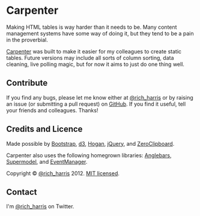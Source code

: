 Carpenter
=========

Making HTML tables is way harder than it needs to be. Many content management systems have some way of doing it, but they tend to be a pain in the proverbial.

<a href='index'>Carpenter</a> was built to make it easier for my colleagues to create static tables. Future versions may include all sorts of column sorting, data cleaning, live polling magic, but for now it aims to just do one thing well.


Contribute
----------

If you find any bugs, please let me know either at <a href='http://twitter.com/rich_harris'>@rich_harris</a> or by raising an issue (or submitting a pull request) on <a href='https://github.com/Rich-Harris/Carpenter'>GitHub</a>.
If you find it useful, tell your friends and colleagues. Thanks!


Credits and Licence
-------------------
<p>Made possible by <a href='http://twitter.github.com/bootstrap/index.html'>Bootstrap</a>, <a href='http://d3js.org/'>d3</a>, <a href='http://twitter.github.com/hogan.js/'>Hogan</a>, <a href='http://jquery.com/'>jQuery</a>, and <a href='https://github.com/jonrohan/ZeroClipboard'>ZeroClipboard</a>.</p>
<p>Carpenter also uses the following homegrown libraries: <a href='https://github.com/Rich-Harris/Anglebars'>Anglebars</a>, <a href='https://github.com/Rich-Harris/Supermodel'>Supermodel</a>, and <a href='https://github.com/Rich-Harris/EventManager'>EventManager</a>.</p>
<p>Copyright &copy; <a href='http://twitter.com/rich_harris'>@rich_harris</a> 2012. <a href='http://mit-license.org/'>MIT licensed</a>.</p>


Contact
-------
I'm <a href='http://twitter.com/rich_harris'>@rich_harris</a> on Twitter.